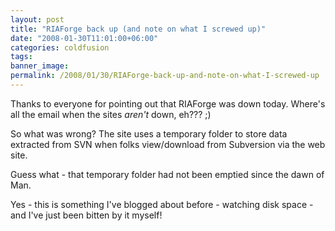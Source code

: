 ```yaml
---
layout: post
title: "RIAForge back up (and note on what I screwed up)"
date: "2008-01-30T11:01:00+06:00"
categories: coldfusion 
tags: 
banner_image: 
permalink: /2008/01/30/RIAForge-back-up-and-note-on-what-I-screwed-up
---
```


Thanks to everyone for pointing out that RIAForge was down today. Where's all the email when the sites <i>aren't</i> down, eh??? ;)

So what was wrong? The site uses a temporary folder to store data extracted from SVN when folks view/download from Subversion via the web site.

Guess what - that temporary folder had not been emptied since the dawn of Man.

Yes - this is something I've blogged about before - watching disk space - and I've just been bitten by it myself!